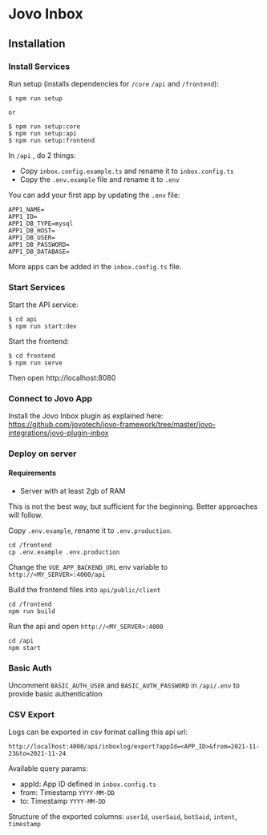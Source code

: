 # Jovo Inbox

## Installation
### Install Services

Run setup (installs dependencies for `/core` `/api` and `/frontend`):

```
$ npm run setup

or

$ npm run setup:core
$ npm run setup:api
$ npm run setup:frontend
```

In `/api` , do 2 things:

* Copy `inbox.config.example.ts` and rename it to `inbox.config.ts`
* Copy the `.env.example` file and rename it to `.env`

You can add your first app by updating the `.env` file:

```
APP1_NAME=
APP1_ID=
APP1_DB_TYPE=mysql
APP1_DB_HOST=
APP1_DB_USER=
APP1_DB_PASSWORD=
APP1_DB_DATABASE=
```

More apps can be added in the `inbox.config.ts` file.

### Start Services

Start the API service:

```
$ cd api
$ npm run start:dev
```

Start the frontend:

```
$ cd frontend
$ npm run serve
```


Then open  http://localhost:8080

### Connect to Jovo App

Install the Jovo Inbox plugin as explained here: https://github.com/jovotech/jovo-framework/tree/master/jovo-integrations/jovo-plugin-inbox



### Deploy on server 

#### Requirements
* Server with at least 2gb of RAM

This is not the best way, but sufficient for the beginning. Better approaches will follow.

Copy `.env.example`, rename it to `.env.production`.
```
cd /frontend
cp .env.example .env.production
```

Change the `VUE_APP_BACKEND_URL` env variable to
`http://<MY_SERVER>:4000/api`

Build the frontend files into `api/public/client` 

```shell
cd /frontend
npm run build
```

Run the api and open `http://<MY_SERVER>:4000`

```shell
cd /api
npm start
```


### Basic Auth
Uncomment `BASIC_AUTH_USER` and `BASIC_AUTH_PASSWORD` in `/api/.env` to provide 
basic authentication



### CSV Export

Logs can be exported in csv format calling this api url: 

`http://localhost:4000/api/inboxlog/export?appId=<APP_ID>&from=2021-11-23&to=2021-11-24`

Available query params:
* appId: App ID defined in `inbox.config.ts`
* from: Timestamp `YYYY-MM-DD`
* to: Timestamp `YYYY-MM-DD`

Structure of the exported columns:
`userId`, `userSaid`, `botSaid`, `intent`, `timestamp`







